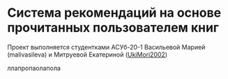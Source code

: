 <h1> Система рекомендаций на основе прочитанных пользователем книг </h1>

Проект выполняется студентками АСУб-20-1 Васильевой Марией (malivasileva) и Митруевой Екатериной (<a href = "https://github.com/UkiMori2002">UkiMori2002</a>)

ллапропаолапола
